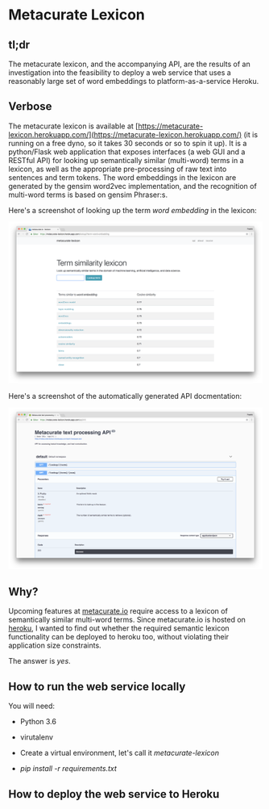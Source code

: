 # Metacurate Lexicon

## tl;dr
The metacurate lexicon, and the accompanying API, are the results of an investigation into the feasibility 
to deploy a web service that uses a reasonably large set of word embeddings to platform-as-a-service Heroku.

## Verbose

The metacurate lexicon is available at 
[https://metacurate-lexicon.herokuapp.com/](https://metacurate-lexicon.herokuapp.com/) 
(it is running on a free dyno, so it takes 30 seconds or so to spin it up). 
It is a python/Flask web application that exposes interfaces (a web GUI and a RESTful API) for looking up 
semantically similar (multi-word) terms in a lexicon, as well as the appropriate pre-processing of raw text 
into sentences and term tokens. The word embeddings in the lexicon are generated by the gensim word2vec 
implementation, and the recognition of multi-word terms is based on gensim Phraser:s.

Here's a screenshot of looking up the term *word embedding* in the lexicon:

![first page of metacurate lexicon](src//static/metacurate-lexicon-word-embedding.png)


Here's a screenshot of the automatically generated API docmentation:

![the api documentation](src/static/metacurate-lexicon-api.png)

## Why?

Upcoming features at [metacurate.io](https://metacurate.io) require access to a lexicon of semantically similar 
multi-word terms. Since metacurate.io is hosted on [heroku](https://www.heroku.com/), 
I wanted to find out whether the required semantic lexicon functionality can be deployed to heroku too,
without violating their application size constraints.

The answer is *yes*.

## How to run the web service locally

You will need:

* Python 3.6
* virutalenv 


* Create a virtual environment, let's call it *metacurate-lexicon*
* *pip install -r requirements.txt*

## How to deploy the web service to Heroku
